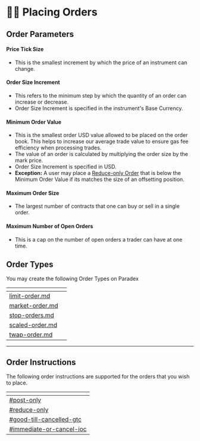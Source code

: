 # 👩‍💻 Placing Orders

## Order Parameters

#### **Price Tick Size**

* This is the smallest increment by which the price of an instrument can change.

#### **Order Size Increment**

* This refers to the minimum step by which the quantity of an order can increase or decrease.
* Order Size Increment is specified in the instrument's Base Currency.

#### **Minimum Order Value**

* This is the smallest order USD value allowed to be placed on the order book. This helps to increase our average trade value to ensure gas fee efficiency when processing trades.
* The value of an order is calculated by multiplying the order size by the mark price.
* Order Size Increment is specified in USD.
* **Exception:** A user may place a [Reduce-only Order](order-instructions.md#reduce-only) that is below the Minimum Order Value if its matches the size of an offsetting position.

#### **Maximum Order Size**

* The largest number of contracts that one can buy or sell in a single order.

#### **Maximum Number of Open Orders**

* This is a cap on the number of open orders a trader can have at one time.

## Order Types

You may create the following Order Types on Paradex

<table data-view="cards"><thead><tr><th data-card-target data-type="content-ref"></th><th data-hidden data-card-cover data-type="files"></th></tr></thead><tbody><tr><td><a href="../../trading/placing-orders/order-types/limit-order.md">limit-order.md</a></td><td></td></tr><tr><td><a href="../../trading/placing-orders/order-types/market-order.md">market-order.md</a></td><td></td></tr><tr><td><a href="../../trading/placing-orders/order-types/stop-orders.md">stop-orders.md</a></td><td></td></tr><tr><td><a href="../../trading/placing-orders/order-types/scaled-order.md">scaled-order.md</a></td><td></td></tr><tr><td><a href="../../trading/placing-orders/order-types/twap-order.md">twap-order.md</a></td><td></td></tr></tbody></table>

***

## Order Instructions

The following order instructions are supported for the orders that you wish to place.

<table data-view="cards"><thead><tr><th data-card-target data-type="content-ref"></th></tr></thead><tbody><tr><td><a href="order-instructions.md#post-only">#post-only</a></td></tr><tr><td><a href="order-instructions.md#reduce-only">#reduce-only</a></td></tr><tr><td><a href="order-instructions.md#good-till-cancelled-gtc">#good-till-cancelled-gtc</a></td></tr><tr><td><a href="order-instructions.md#immediate-or-cancel-ioc">#immediate-or-cancel-ioc</a></td></tr></tbody></table>
